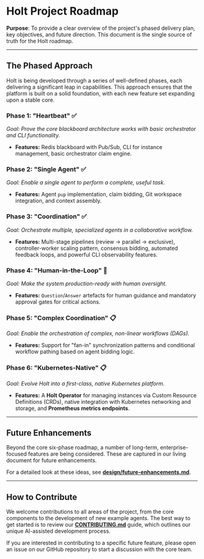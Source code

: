 # Holt Project Roadmap

**Purpose**: To provide a clear overview of the project's phased delivery plan, key objectives, and future direction. This document is the single source of truth for the Holt roadmap.

---

## The Phased Approach

Holt is being developed through a series of well-defined phases, each delivering a significant leap in capabilities. This approach ensures that the platform is built on a solid foundation, with each new feature set expanding upon a stable core.

### Phase 1: "Heartbeat" ✅
*Goal: Prove the core blackboard architecture works with basic orchestrator and CLI functionality.*
- **Features:** Redis blackboard with Pub/Sub, CLI for instance management, basic orchestrator claim engine.

### Phase 2: "Single Agent" ✅
*Goal: Enable a single agent to perform a complete, useful task.*
- **Features:** Agent `pup` implementation, claim bidding, Git workspace integration, and context assembly.

### Phase 3: "Coordination" ✅
*Goal: Orchestrate multiple, specialized agents in a collaborative workflow.*
- **Features:** Multi-stage pipelines (review → parallel → exclusive), controller-worker scaling pattern, consensus bidding, automated feedback loops, and powerful CLI observability features.

### Phase 4: "Human-in-the-Loop" 🚧
*Goal: Make the system production-ready with human oversight.*
- **Features:** `Question`/`Answer` artefacts for human guidance and mandatory approval gates for critical actions.

### Phase 5: "Complex Coordination" 📋
*Goal: Enable the orchestration of complex, non-linear workflows (DAGs).*
- **Features:** Support for "fan-in" synchronization patterns and conditional workflow pathing based on agent bidding logic.

### Phase 6: "Kubernetes-Native" 📋
*Goal: Evolve Holt into a first-class, native Kubernetes platform.*
- **Features:** A **Holt Operator** for managing instances via Custom Resource Definitions (CRDs), native integration with Kubernetes networking and storage, and **Prometheus metrics endpoints**.

---

## Future Enhancements

Beyond the core six-phase roadmap, a number of long-term, enterprise-focused features are being considered. These are captured in our living document for future enhancements.

For a detailed look at these ideas, see **[design/future-enhancements.md](./design/future-enhancements.md)**.

---

## How to Contribute

We welcome contributions to all areas of the project, from the core components to the development of new example agents. The best way to get started is to review our **[CONTRIBUTING.md](./CONTRIBUTING.md)** guide, which outlines our unique AI-assisted development process.

If you are interested in contributing to a specific future feature, please open an issue on our GitHub repository to start a discussion with the core team.